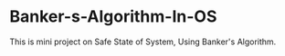 # Banker-s-Algorithm-In-OS
This is mini project on Safe State of System, Using Banker's Algorithm. 
